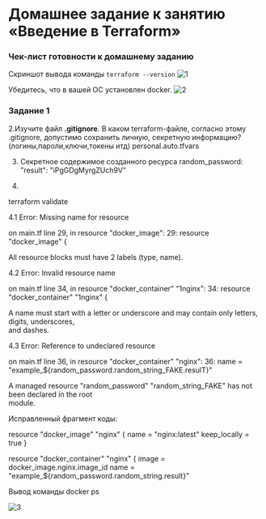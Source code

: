 # Домашнее задание к занятию «Введение в Terraform»

### Чек-лист готовности к домашнему заданию
Cкриншот вывода команды ```terraform --version```
![1](https://github.com/user-attachments/assets/22804ce8-620a-4e52-9770-908391586dc3)

Убедитесь, что в вашей ОС установлен docker.
![2](https://github.com/user-attachments/assets/33f920c8-a83a-4574-bb85-273219903390)

### Задание 1

2.Изучите файл **.gitignore**. В каком terraform-файле, согласно этому .gitignore, допустимо сохранить личную, секретную информацию?(логины,пароли,ключи,токены итд)
personal.auto.tfvars

3. Cекретное содержимое созданного ресурса random_password:
"result": "iPgGDgMyrgZUch9V"

4.
terraform validate

4.1 Error: Missing name for resource

   on main.tf line 29, in resource "docker_image":
   29: resource "docker_image" {

 All resource blocks must have 2 labels (type, name).


4.2 Error: Invalid resource name

   on main.tf line 34, in resource "docker_container" "1nginx":
   34: resource "docker_container" "1nginx" {

 A name must start with a letter or underscore and may contain only letters, digits, underscores,   
 and dashes.

 4.3 Error: Reference to undeclared resource

   on main.tf line 36, in resource "docker_container" "nginx":
   36:   name  = "example_${random_password.random_string_FAKE.resulT}"

 A managed resource "random_password" "random_string_FAKE" has not been declared in the root  
 module.


Исправленный фрагмент коды:

resource "docker_image" "nginx" {
  name         = "nginx:latest"
  keep_locally = true
}

resource "docker_container" "nginx" {
  image = docker_image.nginx.image_id
  name  = "example_${random_password.random_string.result}"


Вывод команды docker ps

![3](https://github.com/user-attachments/assets/8c874eec-47c2-47cf-8fdb-52d3a52e4d78)

